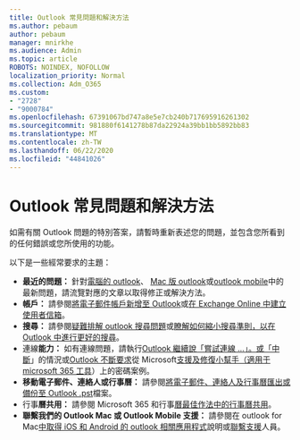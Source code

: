 ```yaml
---
title: Outlook 常見問題和解決方法
ms.author: pebaum
author: pebaum
manager: mnirkhe
ms.audience: Admin
ms.topic: article
ROBOTS: NOINDEX, NOFOLLOW
localization_priority: Normal
ms.collection: Adm_O365
ms.custom:
- "2728"
- "9000784"
ms.openlocfilehash: 67391067bd747a8e5e7cb240b717695916261302
ms.sourcegitcommit: 981880f6141278b87da22924a39bb1bb5892bb83
ms.translationtype: MT
ms.contentlocale: zh-TW
ms.lasthandoff: 06/22/2020
ms.locfileid: "44841026"
---
```

# <a name="outlook-common-issues-and-resolutions"></a>Outlook 常見問題和解決方法

如需有關 Outlook 問題的特別答案，請暫時重新表述您的問題，並包含您所看到的任何錯誤或您所使用的功能。

以下是一些經常要求的主題：

- **最近的問題：** 針對[電腦的 outlook](https://support.office.com/article/ecf61305-f84f-4e13-bb73-95a214ac1230)、 [Mac 版 outlook](https://support.office.com/article/54afa5e3-db38-422a-9d94-3b55330ded8e)或[outlook mobile](https://support.office.com/article/a264ef01-9c88-48fb-9285-7017e4f31f02)中的最新問題，請流覽對應的文章以取得修正或解決方法。
- **帳戶：** 請參閱[將電子郵件帳戶新增至 Outlook](https://support.office.com/article/6e27792a-9267-4aa4-8bb6-c84ef146101b)或[在 Exchange Online 中建立使用者信箱](https://docs.microsoft.com/Exchange/recipients-in-exchange-online/create-user-mailboxes)。
- **搜尋：** 請參閱[疑難排解 outlook 搜尋問題](https://support.office.com/article/2556b11f-f4d8-46be-b0a7-de33a3f4f066)或[瞭解如何縮小搜尋準則，以在 Outlook 中進行更好的搜尋](https://support.office.com/article/D824D1E9-A255-4C8A-8553-276FB895A8DA)。
- 連線**能力：** 如有連線問題，請執行[Outlook 繼續說「嘗試連線 ...」。或「中斷](https://aka.ms/SaRA-OutlookDisconnect)」的情況或[Outlook 不斷要求](https://aka.ms/SaRA-OutlookPwdPrompt)從 Microsoft[支援及修復小幫手（適用于 microsoft 365 工具](https://diagnostics.outlook.com/#/)）上的密碼案例。
- **移動電子郵件、連絡人或行事曆：** 請參閱[將電子郵件、連絡人及行事曆匯出或備份至 Outlook .pst](https://support.office.com/article/14252b52-3075-4e9b-be4e-ff9ef1068f91)檔案。
- 行事**曆共用：** 請參閱 Microsoft 365 和行事[曆最佳作法](https://support.office.com/article/D93F72D3-2361-4E0D-8D6A-5C4939C17F39)[中的行事曆共用](https://support.office.com/article/b576ecc3-0945-4d75-85f1-5efafb8a37b4)。
- **聯繫我們的 Outlook Mac 或 Outlook Mobile 支援：** 請參閱在 outlook for Mac[中取得 iOS 和 Android 的 outlook 相關應用程式](https://support.office.com/article/218a22d1-9fa5-4889-b689-de1c63493243)說明或[聯繫支援](https://support.office.com/article/d0410177-8e65-4487-93f7-206a3a3d71a8)人員。

